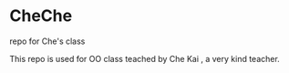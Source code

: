 CheChe
======

repo for Che's class

This repo is used for OO class teached by Che Kai , a very kind teacher.
